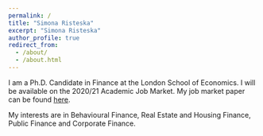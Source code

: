```yaml
---
permalink: /
title: "Simona Risteska"
excerpt: "Simona Risteska"
author_profile: true
redirect_from: 
  - /about/
  - /about.html
---
```


I am a Ph.D. Candidate in Finance at the London School of Economics. I will be available on the 2020/21 Academic Job Market. My job market paper can be found [here](https://risteskasimona.github.io/).

My interests are in Behavioural Finance, Real Estate and Housing Finance, Public Finance and Corporate Finance. 

